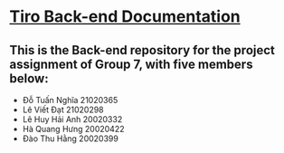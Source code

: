 # [Tiro Back-end Documentation](https://dat-roy.notion.site/dat-roy/Tiro-Back-end-Documentation-e644878414cf4a159ec576e79e5f045b)

## This is the Back-end repository for the project assignment of Group 7, with five members below:
- Đỗ Tuấn Nghĩa 21020365 
- Lê Viết Đạt 21020298 
- Lê Huy Hải Anh 20020332 
- Hà Quang Hưng 20020422 
- Đào Thu Hằng 20020399 


